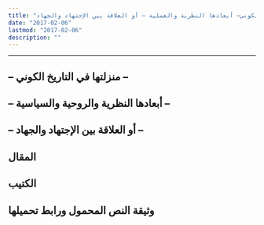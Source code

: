 ```yaml
---
title: "الصراعات في دار الإسلام – منزلتها في التاريخ الكوني– أبعادها النظرية والعملية – أو العلاقة بين الإجتهاد والجهاد"
date: "2017-02-06"
lastmod: "2017-02-06"
description: ""
---
```

****

## **– منزلتها في التاريخ الكوني –**

## **– أبعادها النظرية والروحية والسياسية –**

## **– أو العلاقة بين الإجتهاد والجهاد –**

## المقال

## الكتيب

## وثيقة النص المحمول ورابط تحميلها

###